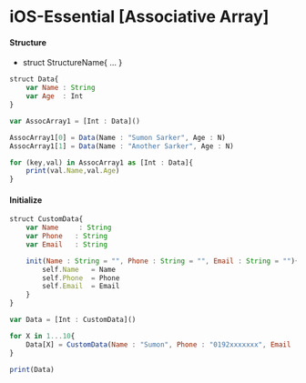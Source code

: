 # iOS-Essential [Associative Array]

#### Structure
 - struct StructureName{ ... }
 
```javascript
struct Data{
    var Name : String
    var Age  : Int
}

var AssocArray1 = [Int : Data]()

AssocArray1[0] = Data(Name : "Sumon Sarker", Age : N)
AssocArray1[1] = Data(Name : "Another Sarker", Age : N)

for (key,val) in AssocArray1 as [Int : Data]{
    print(val.Name,val.Age)
}
```
#### Initialize
 
```javascript
struct CustomData{
	var Name 	 : String
	var Phone 	: String
	var Email 	: String

	init(Name : String = "", Phone : String = "", Email : String = ""){
		self.Name 	= Name
		self.Phone 	= Phone
		self.Email 	= Email
	}
}

var Data = [Int : CustomData]()

for X in 1...10{
	Data[X] = CustomData(Name : "Sumon", Phone : "0192xxxxxxx", Email : "sumon@...com")
}

print(Data)
```
